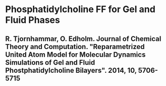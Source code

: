 # Phosphatidylcholine FF for Gel and Fluid Phases

## R. Tjornhammar, O. Edholm. Journal of Chemical Theory and Computation. "Reparametrized United Atom Model for Molecular Dynamics Simulations of Gel and Fluid Phostphatidylcholine Bilayers". 2014, 10, 5706-5715
